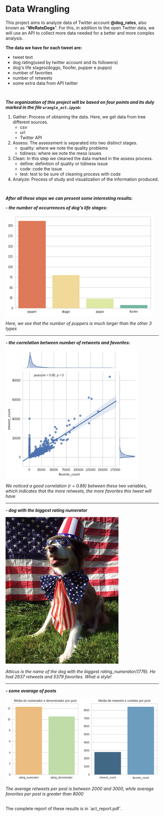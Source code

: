 # Data Wrangling

This project aims to analyze data of Twitter account **@dog_rates**, also known as "**WeRateDogs**".
For this, in addition to the open Twitter data, we will use an API to collect more data needed for a better and more complex analysis.
<br>

**The data we have for each tweet are:**
- tweet text
- dog rating(used by twitter account and its followers)
- dog's life stages(doggo, floofer, pupper e puppo)
- number of favorites
- number of retweets
- some extra data from API twitter

<br>

***The organization of this project will be based on four points and its duly marked in the file `wrangle_act.ipynb`:***
1. Gather: Process of obtaining the data. Here, we get data from tree different sources.
    - csv 
    - url
    - Twitter API 
2. Assess: The assessment is separated into two distinct stages.
    - quality: where we note the quality problems
    - tidiness: where we note the mess issues
3. Clean: In this step we cleaned the data marked in the assess process.
    - define: definition of quality or tidiness issue
    - code: code the issue
    - test: test to be sure of cleaning process with code
4. Analyze: Process of study and visualization of the information produced.

<br>

***After all these steps we can present some interesting results:***
<br>

***- the number of occurrences of dog's life stages:***

![ALT](/pics/img1.png "dogs's life stages count")

*Here, we see that the number of puppers is much larger than the other 3 types*

----

***- the correlation between number of retweets and favorites:***

![ALT](/pics/img2.png "retweets vs favorites")

*We noticed a good correlation (r = 0.86) between these two variables, which indicates that the more retweets, the more favorites this tweet will have*

----

***- dog with the biggest rating numerator***

![ALT](/pics/img3.png "biggest rating numerator")

*Atticus is the name of the dog with the biggest rating_numerator(1776). He had 2637 retweets and 5379 favorites. What a style!*

----

***- some avarage of posts***

![ALT](/pics/img4.png "some metrics")

*The average retweets per post is between 2000 and 3000, while average favorites per post is greater than 8000*


<br>
The complete report of these results is in `act_report.pdf`.
<br>

